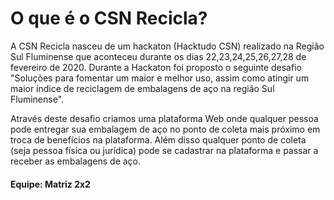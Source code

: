 <h1>O que é o CSN Recicla?</h1>
A CSN Recicla nasceu de um hackaton (Hacktudo CSN) realizado na Região Sul Fluminense que aconteceu durante os dias 22,23,24,25,26,27,28 de fevereiro de 2020. Durante a Hackaton foi proposto o seguinte desafio "Soluções para fomentar um maior e melhor uso, assim como atingir um maior índice de reciclagem de embalagens de aço na região Sul Fluminense".

Através deste desafio criamos uma plataforma Web onde qualquer pessoa pode entregar sua embalagem de aço no ponto de coleta mais próximo em troca de benefícios na plataforma. Além disso qualquer ponto de coleta (seja pessoa física ou jurídica) pode se cadastrar na plataforma e passar a receber as embalagens de aço.

<h4>Equipe: Matriz 2x2</h4>
